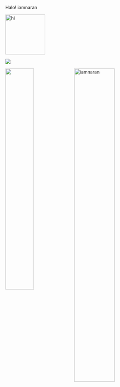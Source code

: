 Halo! iamnaran 

<img src="https://i.gifer.com/origin/9a/9acd7c1b21fb0ec37e67c049898dc667.gif" width="124px" height="124px" alt="hi">



![](https://komarev.com/ghpvc/?username=iamnaran&label=Visitors)

<a href="https://github.com/iamnaran/github-readme-stats"><img align="left" width="42%" src="https://github-readme-stats.vercel.app/api/top-langs/?username=iamnaran&layout=compact&theme=tokyonight" /></a>
<img width="50%" src="https://github-readme-streak-stats.herokuapp.com/?user=iamnaran&theme=tokyonight" alt="iamnaran" />
<br/>

